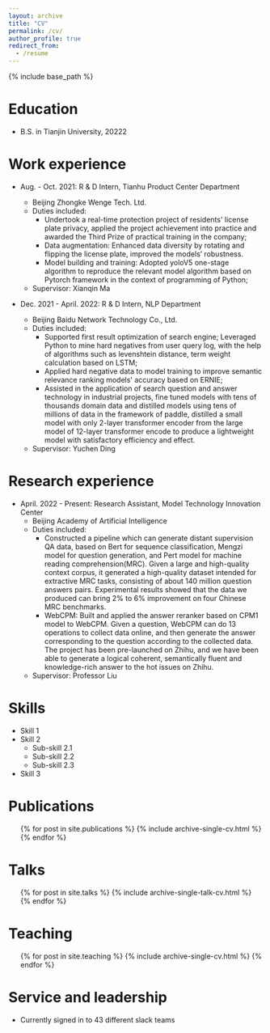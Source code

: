 ```yaml
---
layout: archive
title: "CV"
permalink: /cv/
author_profile: true
redirect_from:
  - /resume
---
```


{% include base_path %}

Education
======
* B.S. in Tianjin University, 20222

Work experience
======
* Aug. - Oct. 2021: R & D Intern, Tianhu Product Center Department
  * Beijing Zhongke Wenge Tech. Ltd.
  * Duties included: 
      * Undertook a real-time protection project of residents' license plate privacy, applied the project achievement into practice and awarded the Third Prize of practical training in the company;
      * Data augmentation: Enhanced data diversity by rotating and flipping the license plate, improved the models’ robustness.
      * Model building and training: Adopted yoloV5 one-stage algorithm to reproduce the relevant model algorithm based on Pytorch framework in the context of programming of Python;
  * Supervisor: Xianqin Ma

* Dec. 2021 - April. 2022: R & D Intern, NLP Department
  * Beijing Baidu Network Technology Co., Ltd.
  * Duties included: 
      * Supported first result optimization of search engine; Leveraged Python to mine hard negatives from user query log, with the help of algorithms such as levenshtein distance, term weight calculation based on LSTM;
      * Applied hard negative data to model training to improve semantic relevance ranking models' accuracy based on ERNIE;
      * Assisted in the application of search question and answer technology in industrial projects, fine tuned models with tens of thousands domain data and distilled models using tens of millions of data in the framework of paddle, distilled a small model with only 2-layer transformer encoder from the large model of 12-layer transformer encode to produce a lightweight model with satisfactory efficiency and effect.
  * Supervisor: Yuchen Ding

Research experience
======
* April. 2022 - Present: Research Assistant, Model Technology Innovation Center
  * Beijing Academy of Artificial Intelligence
  * Duties included: 
      * Constructed a pipeline which can generate distant supervision QA data, based on Bert for sequence classification, Mengzi model for question generation, and Pert model for machine reading comprehension(MRC). Given a large and high-quality context corpus, it generated a high-quality dataset intended for extractive MRC tasks, consisting of about 140 million question answers pairs. Experimental results showed that the data we produced can bring 2% to 6% improvement on four Chinese MRC benchmarks.
      * WebCPM: Built and applied the answer reranker based on CPM1 model to WebCPM. Given a question, WebCPM can do 13 operations to collect data online, and then generate the answer corresponding to the question according to the collected data. The project has been pre-launched on Zhihu, and we have been able to generate a logical coherent, semantically fluent and knowledge-rich answer to the hot issues on Zhihu.
  * Supervisor: Professor Liu
  
Skills
======
* Skill 1
* Skill 2
  * Sub-skill 2.1
  * Sub-skill 2.2
  * Sub-skill 2.3
* Skill 3

Publications
======
  <ul>{% for post in site.publications %}
    {% include archive-single-cv.html %}
  {% endfor %}</ul>
  
Talks
======
  <ul>{% for post in site.talks %}
    {% include archive-single-talk-cv.html %}
  {% endfor %}</ul>
  
Teaching
======
  <ul>{% for post in site.teaching %}
    {% include archive-single-cv.html %}
  {% endfor %}</ul>
  
Service and leadership
======
* Currently signed in to 43 different slack teams
